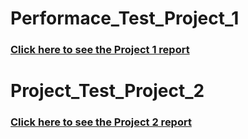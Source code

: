 # Performace_Test_Project_1
<h3><a href="https://jmeterproject1.netlify.app/"> Click here to see the Project 1 report </a></h3>

# Project_Test_Project_2
<h3><a href="https://jmeterproject2.netlify.app/"> Click here to see the Project 2 report </a></h3>
